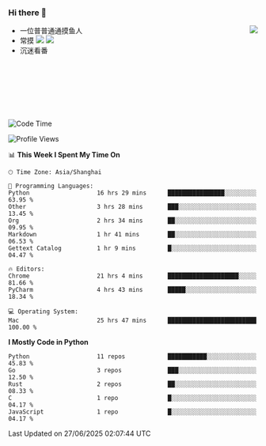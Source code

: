 ### Hi there 👋


<a href="https://github.com/yanlc39">
  <img align="right" src="https://github-readme-stats.vercel.app/api?username=yanlc39&show_icons=true&hide_border=true&icon_color=586069&title_color=a0a9af">
</a>

- 一位普普通通摸鱼人
- 常摸 ![](https://img.shields.io/badge/-Python-3e74a2?style=flat-square&logo=Python&logoColor=fff) ![](https://img.shields.io/badge/-C%2B%2B-brightgreen?style=flat-square)
- 沉迷看番



<br><br><br><br><br><br>


<!--START_SECTION:waka-->
![Code Time](http://img.shields.io/badge/Code%20Time-1%2C357%20hrs%2012%20mins-blue)

![Profile Views](http://img.shields.io/badge/Profile%20Views-0-blue)

📊 **This Week I Spent My Time On** 

```text
🕑︎ Time Zone: Asia/Shanghai

💬 Programming Languages: 
Python                   16 hrs 29 mins      ████████████████░░░░░░░░░   63.95 % 
Other                    3 hrs 28 mins       ███░░░░░░░░░░░░░░░░░░░░░░   13.45 % 
Org                      2 hrs 34 mins       ██░░░░░░░░░░░░░░░░░░░░░░░   09.95 % 
Markdown                 1 hr 41 mins        ██░░░░░░░░░░░░░░░░░░░░░░░   06.53 % 
Gettext Catalog          1 hr 9 mins         █░░░░░░░░░░░░░░░░░░░░░░░░   04.47 % 

🔥 Editors: 
Chrome                   21 hrs 4 mins       ████████████████████░░░░░   81.66 % 
PyCharm                  4 hrs 43 mins       █████░░░░░░░░░░░░░░░░░░░░   18.34 % 

💻 Operating System: 
Mac                      25 hrs 47 mins      █████████████████████████   100.00 % 
```

**I Mostly Code in Python** 

```text
Python                   11 repos            ███████████░░░░░░░░░░░░░░   45.83 % 
Go                       3 repos             ███░░░░░░░░░░░░░░░░░░░░░░   12.50 % 
Rust                     2 repos             ██░░░░░░░░░░░░░░░░░░░░░░░   08.33 % 
C                        1 repo              █░░░░░░░░░░░░░░░░░░░░░░░░   04.17 % 
JavaScript               1 repo              █░░░░░░░░░░░░░░░░░░░░░░░░   04.17 % 
```




 Last Updated on 27/06/2025 02:07:44 UTC
<!--END_SECTION:waka-->
